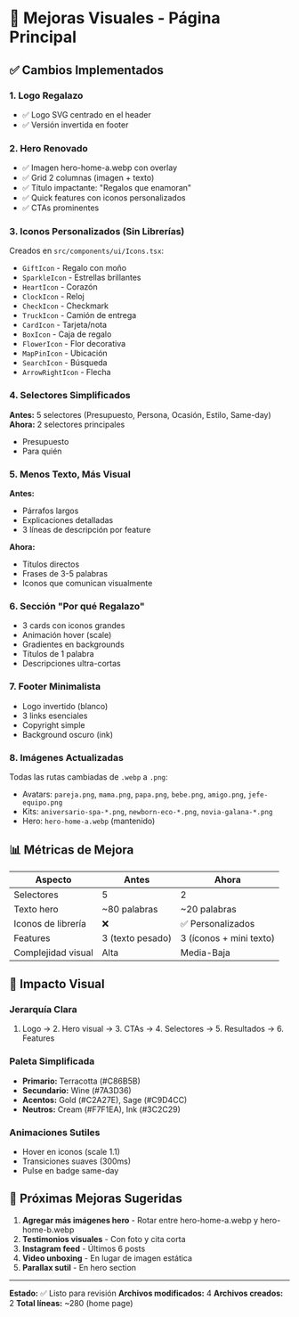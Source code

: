 # 🎨 Mejoras Visuales - Página Principal

## ✅ Cambios Implementados

### 1. Logo Regalazo
- ✅ Logo SVG centrado en el header
- ✅ Versión invertida en footer

### 2. Hero Renovado
- ✅ Imagen hero-home-a.webp con overlay
- ✅ Grid 2 columnas (imagen + texto)
- ✅ Título impactante: "Regalos que enamoran"
- ✅ Quick features con iconos personalizados
- ✅ CTAs prominentes

### 3. Iconos Personalizados (Sin Librerías)
Creados en `src/components/ui/Icons.tsx`:
- `GiftIcon` - Regalo con moño
- `SparkleIcon` - Estrellas brillantes
- `HeartIcon` - Corazón
- `ClockIcon` - Reloj
- `CheckIcon` - Checkmark
- `TruckIcon` - Camión de entrega
- `CardIcon` - Tarjeta/nota
- `BoxIcon` - Caja de regalo
- `FlowerIcon` - Flor decorativa
- `MapPinIcon` - Ubicación
- `SearchIcon` - Búsqueda
- `ArrowRightIcon` - Flecha

### 4. Selectores Simplificados
**Antes:** 5 selectores (Presupuesto, Persona, Ocasión, Estilo, Same-day)
**Ahora:** 2 selectores principales
- Presupuesto
- Para quién

### 5. Menos Texto, Más Visual
**Antes:**
- Párrafos largos
- Explicaciones detalladas
- 3 líneas de descripción por feature

**Ahora:**
- Títulos directos
- Frases de 3-5 palabras
- Iconos que comunican visualmente

### 6. Sección "Por qué Regalazo"
- 3 cards con iconos grandes
- Animación hover (scale)
- Gradientes en backgrounds
- Títulos de 1 palabra
- Descripciones ultra-cortas

### 7. Footer Minimalista
- Logo invertido (blanco)
- 3 links esenciales
- Copyright simple
- Background oscuro (ink)

### 8. Imágenes Actualizadas
Todas las rutas cambiadas de `.webp` a `.png`:
- Avatars: `pareja.png`, `mama.png`, `papa.png`, `bebe.png`, `amigo.png`, `jefe-equipo.png`
- Kits: `aniversario-spa-*.png`, `newborn-eco-*.png`, `novia-galana-*.png`
- Hero: `hero-home-a.webp` (mantenido)

## 📊 Métricas de Mejora

| Aspecto | Antes | Ahora |
|---------|-------|-------|
| Selectores | 5 | 2 |
| Texto hero | ~80 palabras | ~20 palabras |
| Iconos de librería | ❌ | ✅ Personalizados |
| Features | 3 (texto pesado) | 3 (íconos + mini texto) |
| Complejidad visual | Alta | Media-Baja |

## 🎯 Impacto Visual

### Jerarquía Clara
1. Logo → 2. Hero visual → 3. CTAs → 4. Selectores → 5. Resultados → 6. Features

### Paleta Simplificada
- **Primario:** Terracotta (#C86B5B)
- **Secundario:** Wine (#7A3D36)
- **Acentos:** Gold (#C2A27E), Sage (#C9D4CC)
- **Neutros:** Cream (#F7F1EA), Ink (#3C2C29)

### Animaciones Sutiles
- Hover en iconos (scale 1.1)
- Transiciones suaves (300ms)
- Pulse en badge same-day

## 🚀 Próximas Mejoras Sugeridas

1. **Agregar más imágenes hero** - Rotar entre hero-home-a.webp y hero-home-b.webp
2. **Testimonios visuales** - Con foto y cita corta
3. **Instagram feed** - Últimos 6 posts
4. **Video unboxing** - En lugar de imagen estática
5. **Parallax sutil** - En hero section

---

**Estado:** ✅ Listo para revisión
**Archivos modificados:** 4
**Archivos creados:** 2
**Total líneas:** ~280 (home page)
